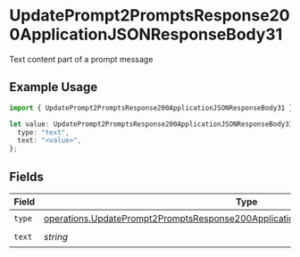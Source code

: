 # UpdatePrompt2PromptsResponse200ApplicationJSONResponseBody31

Text content part of a prompt message

## Example Usage

```typescript
import { UpdatePrompt2PromptsResponse200ApplicationJSONResponseBody31 } from "@orq-ai/node/models/operations";

let value: UpdatePrompt2PromptsResponse200ApplicationJSONResponseBody31 = {
  type: "text",
  text: "<value>",
};
```

## Fields

| Field                                                                                                                                                                                    | Type                                                                                                                                                                                     | Required                                                                                                                                                                                 | Description                                                                                                                                                                              |
| ---------------------------------------------------------------------------------------------------------------------------------------------------------------------------------------- | ---------------------------------------------------------------------------------------------------------------------------------------------------------------------------------------- | ---------------------------------------------------------------------------------------------------------------------------------------------------------------------------------------- | ---------------------------------------------------------------------------------------------------------------------------------------------------------------------------------------- |
| `type`                                                                                                                                                                                   | [operations.UpdatePrompt2PromptsResponse200ApplicationJSONResponseBody3VersionsType](../../models/operations/updateprompt2promptsresponse200applicationjsonresponsebody3versionstype.md) | :heavy_check_mark:                                                                                                                                                                       | N/A                                                                                                                                                                                      |
| `text`                                                                                                                                                                                   | *string*                                                                                                                                                                                 | :heavy_check_mark:                                                                                                                                                                       | N/A                                                                                                                                                                                      |